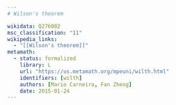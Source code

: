 ```yaml
---
# Wilson's theorem

wikidata: Q276082
msc_classification: "11"
wikipedia_links:
  - "[[Wilson's theorem]]"
metamath:
  - status: formalized
    library: L
    url: "https://us.metamath.org/mpeuni/wilth.html"
    identifiers: [wilth]
    authors: [Mario Carneiro, Fan Zheng]
    date: 2015-01-24
---
```

